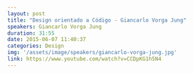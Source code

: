 ```yaml
---
layout: post
title: "Design orientado a Código - Giancarlo Vorga Jung"
speakers: Giancarlo Vorga Jung
duration: 31:55
date: 2015-06-07 11:40:37
categories: Design
img: '/assets/image/speakers/giancarlo-vorga-jung.jpg'
link: https://www.youtube.com/watch?v=CCDpKG1h5N4
---
```

